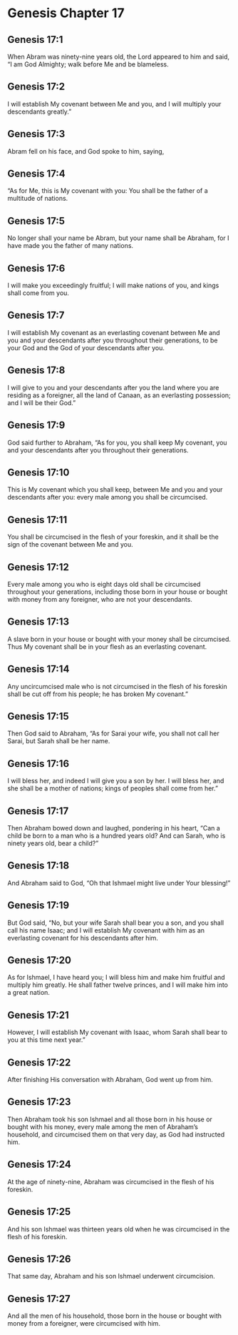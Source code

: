 # Genesis Chapter 17

## Genesis 17:1

When Abram was ninety-nine years old, the Lord appeared to him and said, “I am God Almighty; walk before Me and be blameless.

## Genesis 17:2

I will establish My covenant between Me and you, and I will multiply your descendants greatly.”

## Genesis 17:3

Abram fell on his face, and God spoke to him, saying,

## Genesis 17:4

“As for Me, this is My covenant with you: You shall be the father of a multitude of nations.

## Genesis 17:5

No longer shall your name be Abram, but your name shall be Abraham, for I have made you the father of many nations.

## Genesis 17:6

I will make you exceedingly fruitful; I will make nations of you, and kings shall come from you.

## Genesis 17:7

I will establish My covenant as an everlasting covenant between Me and you and your descendants after you throughout their generations, to be your God and the God of your descendants after you.

## Genesis 17:8

I will give to you and your descendants after you the land where you are residing as a foreigner, all the land of Canaan, as an everlasting possession; and I will be their God.”

## Genesis 17:9

God said further to Abraham, “As for you, you shall keep My covenant, you and your descendants after you throughout their generations.

## Genesis 17:10

This is My covenant which you shall keep, between Me and you and your descendants after you: every male among you shall be circumcised.

## Genesis 17:11

You shall be circumcised in the flesh of your foreskin, and it shall be the sign of the covenant between Me and you.

## Genesis 17:12

Every male among you who is eight days old shall be circumcised throughout your generations, including those born in your house or bought with money from any foreigner, who are not your descendants.

## Genesis 17:13

A slave born in your house or bought with your money shall be circumcised. Thus My covenant shall be in your flesh as an everlasting covenant.

## Genesis 17:14

Any uncircumcised male who is not circumcised in the flesh of his foreskin shall be cut off from his people; he has broken My covenant.”

## Genesis 17:15

Then God said to Abraham, “As for Sarai your wife, you shall not call her Sarai, but Sarah shall be her name.

## Genesis 17:16

I will bless her, and indeed I will give you a son by her. I will bless her, and she shall be a mother of nations; kings of peoples shall come from her.”

## Genesis 17:17

Then Abraham bowed down and laughed, pondering in his heart, “Can a child be born to a man who is a hundred years old? And can Sarah, who is ninety years old, bear a child?”

## Genesis 17:18

And Abraham said to God, “Oh that Ishmael might live under Your blessing!”

## Genesis 17:19

But God said, “No, but your wife Sarah shall bear you a son, and you shall call his name Isaac; and I will establish My covenant with him as an everlasting covenant for his descendants after him.

## Genesis 17:20

As for Ishmael, I have heard you; I will bless him and make him fruitful and multiply him greatly. He shall father twelve princes, and I will make him into a great nation.

## Genesis 17:21

However, I will establish My covenant with Isaac, whom Sarah shall bear to you at this time next year.”

## Genesis 17:22

After finishing His conversation with Abraham, God went up from him.

## Genesis 17:23

Then Abraham took his son Ishmael and all those born in his house or bought with his money, every male among the men of Abraham’s household, and circumcised them on that very day, as God had instructed him.

## Genesis 17:24

At the age of ninety-nine, Abraham was circumcised in the flesh of his foreskin.

## Genesis 17:25

And his son Ishmael was thirteen years old when he was circumcised in the flesh of his foreskin.

## Genesis 17:26

That same day, Abraham and his son Ishmael underwent circumcision.

## Genesis 17:27

And all the men of his household, those born in the house or bought with money from a foreigner, were circumcised with him.
